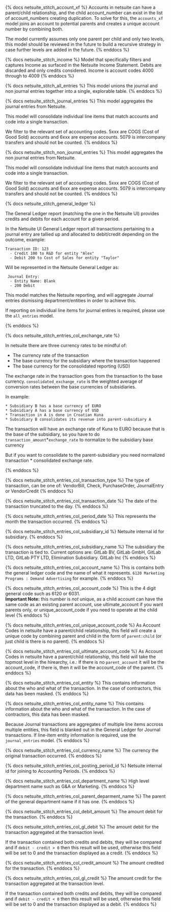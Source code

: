 {% docs netsuite_stitch_account_xf %}
Accounts in netsuite can have a parent/child relationship, and the child account_number can exist in the list of account_numbers creating duplication.
To solve for this, the `accounts_xf` model joins an account to potential parents and creates a unique account number by combining both.

The model currently assumes only one parent per child and only two levels, this model should be reviewed in the future to build a recursive strategy in case further levels are added in the future.
{% enddocs %}

{% docs netsuite_stitch_income %}
Model that specifically filters and captures Income as surfaced in the Netsuite Income Statement.
Debits are discarded and only credits considered. Income is account codes 4000 through to 4009
{% enddocs %}

{% docs netsuite_stitch_all_entries %}
This model unions the journal and non journal entries together into a single, explorable table.
{% enddocs %}

{% docs netsuite_stitch_journal_entries %}
This model aggregates the journal entries from Netsuite.

This model will consolidate individual line items that match accounts and code into a single transaction.

We filter to the relevant set of accounting codes. 5xxx are COGS (Cost of Good Sold) accounts and 6xxx are expense accounts. 5079 is intercompany transfers and should not be counted.
{% enddocs %}

{% docs netsuite_stitch_non_journal_entries %}
This model aggregates the non journal entries from Netsuite.

This model will consolidate individual line items that match accounts and code into a single transaction.

We filter to the relevant set of accounting codes. 5xxx are COGS (Cost of Good Sold) accounts and 6xxx are expense accounts. 5079 is intercompany transfers and should not be counted.
{% enddocs %}


{% docs netsuite_stitch_general_ledger %}

The General Ledger report (matching the one in the Netsuite UI) provides credits and debits for each account for a given period.

In the Netsuite UI General Ledger report all transactions pertaining to a journal entry are tallied up and allocated to debit/credit depending on the outcome, example:

```
Transaction ID: 123
  - Credit 100 to R&D for entity "Alex"
  - Debit 200 to Cost of Sales for entity "Taylor"
```

Will be represented in the Netsuite General Ledger as:

```
 Journal Entry:
  - Entity Name: Blank
  - 200 Debit
```

This model matches the Netsuite reporting, and will aggregate Journal entries dismissing department/entities in order to achieve this.

If reporting on individual line items for journal entires is required, please use the `all_entries` model.

{% enddocs %}



{% docs netsuite_stitch_entries_col_exchange_rate %}

In netsuite there are three currency rates to be mindful of:
- The currency rate of the transaction
- The base currency for the subsidiary where the transaction happened
- The base currency for the consolidated reporting (USD)

The exchange rate in the transaction goes from the transaction to the base currency.
`consolidated_exchange_rate` is the weighted average of conversion rates between the base currencies of subsidiaries.

In example:

```
* Subsidiary B has a base currency of EURO
* Subsidiary A has a base currency of USD
* Transaction in A is done in Croatian Kuna
* Subsidiary B consolidates its revenue into parent-subsidiary A
```

The transaction will have an exchange rate of Kuna to EURO because that is the base of the subsidiary, so you have to do `transaction_amount`*`exchange_rate` to normalize to the subsidiary base currency

But if you want to consolidate to the parent-subsidiary you need normalized transaction * consolidated exchange rate.

{% enddocs %}

{% docs netsuite_stitch_entries_col_transaction_type %}
The type of transaction, can be one of: VendorBill, Check, PurchaseOrder, JournalEntry or VendorCredit
{% enddocs %}



{% docs netsuite_stitch_entries_col_transaction_date %}
The date of the transaction truncated to the day.
{% enddocs %}


{% docs netsuite_stitch_entries_col_period_date %}
This represents the month the transaction occurred.
{% enddocs %}


{% docs netsuite_stitch_entries_col_subsidiary_id %}
Netsuite internal id for subsidiary.
{% enddocs %}


{% docs netsuite_stitch_entries_col_subsidiary_name %}
The subsidiary the transaction is tied to. Current options are: GitLab BV, GitLab GmbH, GitLab LTD, GitLab PTY LTD, Elimination Subsidiary.
GitLab Inc
{% enddocs %}


{% docs netsuite_stitch_entries_col_account_name %}
This is contains both the general ledger code and the name of what it represents. `6120 Marketing Programs : Demand Advertising` for example.
{% enddocs %}


{% docs netsuite_stitch_entries_col_account_code %}
This is the 4 digit general code such as 6120 or 6031.  
**Important Note:** this number is *not* unique, as a child account can have the same code as an existing parent account,
use ultimate_account if you want parents only, or unique_account_code if you need to operate at the child level
{% enddocs %}

{% docs netsuite_stitch_entries_col_unique_account_code %}
As Account Codes in netsuite have a parent/child relationship, this field will create a unique code by
combining parent and child in the form of `parent:child` (or just child is there is no parent).
{% enddocs %}

{% docs netsuite_stitch_entries_col_ultimate_account_code %}
As Account Codes in netsuite have a parent/child relationship, this field will take the topmost level in the hirearchy,
i.e.: If there is no  `parent_account` it will be the account_code, if there is, then it will be the account_code of the parent.
{% enddocs %}

{% docs netsuite_stitch_entries_col_entity %}
This contains information about the who and what of the transaction. In the case of contractors, this data has been masked.
{% enddocs %}

{% docs netsuite_stitch_entries_col_entity_name %}
This contains information about the who and what of the transaction. In the case of contractors, this data has been masked.

Because Journal transactions are aggregates of multiple line items accross multiple entities, this field is blanked out in the General Ledger for Journal transactions.
If line-item entity information is required, use the `journal_entries` model.
{% enddocs %}

{% docs netsuite_stitch_entries_col_currency_name %}
The currency the original transaction occurred.
{% enddocs %}


{% docs netsuite_stitch_entries_col_posting_period_id %}
Netsuite internal id for joining to Accounting Periods.
{% enddocs %}


{% docs netsuite_stitch_entries_col_department_name %}
High level department name such as G&A or Marketing.
{% enddocs %}


{% docs netsuite_stitch_entries_col_parent_deparment_name %}
The parent of the general department name if it has one.
{% enddocs %}


{% docs netsuite_stitch_entries_col_debit_amount %}
The amount debit for the transaction.
{% enddocs %}

{% docs netsuite_stitch_entries_col_gl_debit %}
The amount debit for the transaction aggregated at the transaction level.

If the transaction contained both credits and debits, they will be compared and if `debit - credit > 0` then this result will be used,
otherwise this field will be set to 0 and the transaction displayed as a credit.
{% enddocs %}


{% docs netsuite_stitch_entries_col_credit_amount %}
The amount credited for the transaction.
{% enddocs %}

{% docs netsuite_stitch_entries_col_gl_credit %}
The amount credit for the transaction aggregated at the transaction level.

If the transaction contained both credits and debits, they will be compared and if `debit - credit < 0` then this result will be used,
otherwise this field will be set to 0 and the transaction displayed as a debit.
{% enddocs %}
